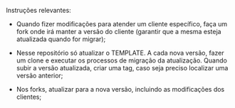 Instruções relevantes:

- Quando fizer modificações para atender um cliente específico, faça um fork onde irá manter a versão do cliente (garantir que a mesma esteja atualizada quando for migrar);

- Nesse repositório só atualizar o TEMPLATE. A cada nova versão, fazer um clone e executar os processos de migração da atualização. Quando subir a versão atualizada, criar uma tag, caso seja preciso localizar uma versão anterior;

- Nos forks, atualizar para a nova versão, incluindo as modificações dos clientes;
